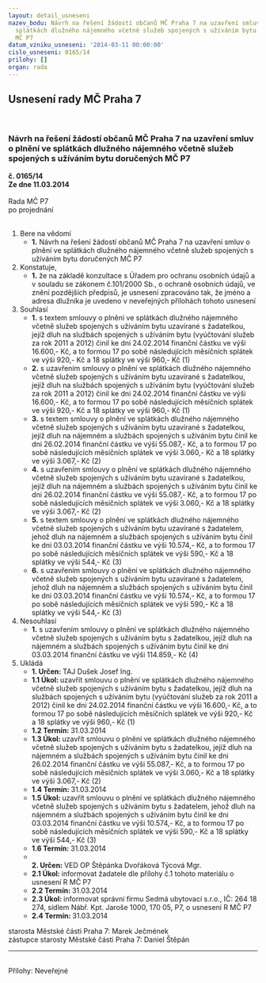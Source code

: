 ```yaml
---
layout: detail_usneseni
nazev_bodu: Návrh na řešení žádostí občanů MČ Praha 7 na uzavření smluv o plnění ve
  splátkách dlužného nájemného včetně služeb spojených s užíváním bytu doručených
  MČ P7
datum_vzniku_usneseni: '2014-03-11 00:00:00'
cislo_usneseni: 0165/14
prilohy: []
organ: rada
---
```

<div id="ucUsn_pList" class="usn">
	<span><h2>Usnesení rady MČ Praha 7 </h2>
<br></span><div class="standBody">
<span><h3>Návrh na řešení žádostí občanů MČ Praha 7 na uzavření smluv o plnění ve splátkách dlužného nájemného včetně služeb spojených s užíváním bytu doručených MČ P7</h3></span><div class="center">
		<strong>č. 0165/14</strong><br>
	</div>
<div class="center">
		<strong>Ze dne 11.03.2014</strong><br><br>
	</div>Rada MČ P7<br> po projednání<br><br><ol>
<li>Bere na vědomí<ul><li>
<strong>1.</strong> Návrh na řešení žádostí občanů MČ Praha 7 na uzavření smluv o plnění ve splátkách dlužného nájemného včetně služeb spojených s užíváním bytu doručených MČ P7</li></ul>
</li>
<li>Konstatuje,<ul><li>
<strong>1.</strong> že na základě konzultace s Úřadem pro ochranu osobních údajů a v souladu se zákonem č.101/2000 Sb., o ochraně osobních údajů, ve znění pozdějších předpisů, je usnesení zpracováno tak, že jméno a adresa dlužníka je uvedeno v neveřejných přílohách tohoto usnesení </li></ul>
</li>
<li>Souhlasí<ul>
<li>
<strong>1.</strong> s textem smlouvy o plnění ve splátkách dlužného nájemného včetně služeb spojených s užíváním bytu uzavírané s žadatelkou, jejíž dluh na službách spojených s užíváním bytu (vyúčtování služeb za rok 2011 a 2012) činil ke dni 24.02.2014 finanční částku ve výši 16.600,- Kč, a to formou 17 po sobě následujících měsíčních splátek ve výši 920,- Kč a 18 splátky ve výši 960,- Kč (1) </li>
<li>
<strong>2.</strong> s uzavřením smlouvy o plnění ve splátkách dlužného nájemného včetně služeb spojených s užíváním bytu uzavírané s žadatelkou, jejíž dluh na službách spojených s užíváním bytu (vyúčtování služeb za rok 2011 a 2012) činil ke dni 24.02.2014 finanční částku ve výši 16.600,- Kč, a to formou 17 po sobě následujících měsíčních splátek ve výši 920,- Kč a 18 splátky ve výši 960,- Kč (1) </li>
<li>
<strong>3.</strong> s textem smlouvy o plnění ve splátkách dlužného nájemného včetně služeb spojených s užíváním bytu uzavírané s žadatelkou, jejíž dluh na nájemném a službách spojených s užíváním bytu činil ke dni 26.02.2014 finanční částku ve výši 55.087,- Kč, a to formou 17 po sobě následujících měsíčních splátek ve výši 3.060,- Kč a 18 splátky ve výši 3.067,- Kč (2) </li>
<li>
<strong>4.</strong> s uzavřením smlouvy o plnění ve splátkách dlužného nájemného včetně služeb spojených s užíváním bytu uzavírané s žadatelkou, jejíž dluh na nájemném a službách spojených s užíváním bytu činil ke dni 26.02.2014 finanční částku ve výši 55.087,- Kč, a to formou 17 po sobě následujících měsíčních splátek ve výši 3.060,- Kč a 18 splátky ve výši 3.067,- Kč (2) </li>
<li>
<strong>5.</strong> s textem smlouvy o plnění ve splátkách dlužného nájemného včetně služeb spojených s užíváním bytu uzavírané s žadatelem, jehož dluh na nájemném a službách spojených s užíváním bytu činil ke dni 03.03.2014 finanční částku ve výši 10.574,- Kč, a to formou 17 po sobě následujících měsíčních splátek ve výši 590,- Kč a 18 splátky ve výši 544,- Kč (3) </li>
<li>
<strong>6.</strong> s uzavřením smlouvy o plnění ve splátkách dlužného nájemného včetně služeb spojených s užíváním bytu uzavírané s žadatelem, jehož dluh na nájemném a službách spojených s užíváním bytu činil ke dni 03.03.2014 finanční částku ve výši 10.574,- Kč, a to formou 17 po sobě následujících měsíčních splátek ve výši 590,- Kč a 18 splátky ve výši 544,- Kč (3)  </li>
</ul>
</li>
<li>Nesouhlasí<ul><li>
<strong>1.</strong> s uzavřením smlouvy o plnění ve splátkách dlužného nájemného včetně služeb spojených s užíváním bytu s žadatelkou, jejíž dluh na nájemném a službách spojených s užíváním bytu činil ke dni 03.03.2014 finanční částku ve výši 114.859,- Kč (4)  </li></ul>
</li>
<li>Ukládá<ul>
<li>
<strong>1. Určen: </strong>TAJ Dušek Josef Ing.</li>
<li>
<strong>1.1 Úkol: </strong>uzavřít smlouvu o plnění ve splátkách dlužného nájemného včetně služeb spojených s užíváním bytu s žadatelkou, jejíž dluh na službách spojených s užíváním bytu (vyúčtování služeb za rok 2011 a 2012) činil ke dni 24.02.2014 finanční částku ve výši 16.600,- Kč, a to formou 17 po sobě následujících měsíčních splátek ve výši 920,- Kč a 18 splátky ve výši 960,- Kč (1)  </li>
<li>
<strong>1.2 Termín: </strong>31.03.2014</li>
<li>
<strong>1.3 Úkol: </strong>uzavřít smlouvu o plnění ve splátkách dlužného nájemného včetně služeb spojených s užíváním bytu s žadatelkou, jejíž dluh na nájemném a službách spojených s užíváním bytu činil ke dni 26.02.2014 finanční částku ve výši 55.087,- Kč, a to formou 17 po sobě následujících měsíčních splátek ve výši 3.060,- Kč a 18 splátky ve výši 3.067,- Kč (2)  </li>
<li>
<strong>1.4 Termín: </strong>31.03.2014</li>
<li>
<strong>1.5 Úkol: </strong>uzavřít smlouvu o plnění ve splátkách dlužného nájemného včetně služeb spojených s užíváním bytu s žadatelem, jehož dluh na nájemném a službách spojených s užíváním bytu činil ke dni 03.03.2014 finanční částku ve výši 10.574,- Kč, a to formou 17 po sobě následujících měsíčních splátek ve výši 590,- Kč a 18 splátky ve výši 544,- Kč (3)   </li>
<li>
<strong>1.6 Termín: </strong>31.03.2014</li>
<li>
<strong><br>2. Určen: </strong>VED OP Štěpánka Dvořáková Týcová Mgr.</li>
<li>
<strong>2.1 Úkol: </strong>informovat žadatele dle přílohy č.1 tohoto materiálu o usnesení R MČ P7</li>
<li>
<strong>2.2 Termín: </strong>31.03.2014</li>
<li>
<strong>2.3 Úkol: </strong>informovat správní firmu Sedmá ubytovací s.r.o., IČ: 264 18 274, sídlem Nábř. Kpt. Jaroše 1000, 170 05, P7, o usnesení R MČ P7</li>
<li>
<strong>2.4 Termín: </strong>31.03.2014</li>
</ul>
</li>
</ol>starosta Městské části Praha 7: Marek Ječmének<br>zástupce starosty Městské části Praha 7: Daniel Štěpán <hr>
<br>Přílohy: Neveřejné</div>
</div>
